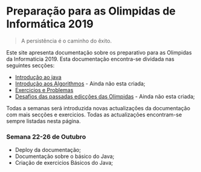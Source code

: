 # Preparação para as Olimpidas de Informática 2019

> A persistência é o caminho do êxito.

Este site apresenta documentação sobre os preparativo para as Olimpidas da Informaticia 2019.
Esta documentação encontra-se dividada nas seguintes secções:
* [Introdução ao java](/java) 
* [Introdução aos Algorithmos](/algorithms) - Ainda não esta criada;
* [Exercicios e Problemas](/javaexercicios)
* [Desafios das passadas edicções das Olimpidas](/desafios) - Ainda não esta criada;


Todas a semanas será introduzida novas actualizações da documentação com mais secções e exercicios.
Todas as actualizações encontram-se sempre listadas nesta página.

### Semana 22-26 de Outubro
* Deploy da documentação;
* Documentação sobre o básico do Java;
* Criação de exercicios Básicos do Java;






